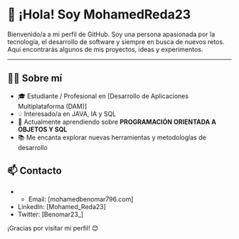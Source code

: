 # 👋 ¡Hola! Soy MohamedReda23

Bienvenido/a a mi perfil de GitHub. Soy una persona apasionada por la tecnología, el desarrollo de software y siempre en busca de nuevos retos. Aquí encontrarás algunos de mis proyectos, ideas y experimentos.

---

## 🧑‍💻 Sobre mí

- 🎓 Estudiante / Profesional en [Desarrollo de Aplicaciones Multiplataforma (DAM)]
- 💡 Interesado/a en JAVA, IA y SQL
- 🌱 Actualmente aprendiendo sobre **PROGRAMACIÓN ORIENTADA A OBJETOS Y SQL**
- 📚 Me encanta explorar nuevas herramientas y metodologías de desarrollo


## 📫 Contacto

- - Email: [mohamedbenomar796.com]
- LinkedIn: [Mohamed_Reda23]
- Twitter: [Benomar23_]

¡Gracias por visitar mi perfil! 😊
